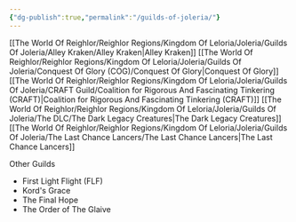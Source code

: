 ```yaml
---
{"dg-publish":true,"permalink":"/guilds-of-joleria/"}
---
```


[[The World Of Reighlor/Reighlor Regions/Kingdom Of Leloria/Joleria/Guilds Of Joleria/Alley Kraken/Alley Kraken\|Alley Kraken]]
[[The World Of Reighlor/Reighlor Regions/Kingdom Of Leloria/Joleria/Guilds Of Joleria/Conquest Of Glory (COG)/Conquest Of Glory\|Conquest Of Glory]]
[[The World Of Reighlor/Reighlor Regions/Kingdom Of Leloria/Joleria/Guilds Of Joleria/CRAFT Guild/Coalition for Rigorous And Fascinating Tinkering (CRAFT)\|Coalition for Rigorous And Fascinating Tinkering (CRAFT)]]
[[The World Of Reighlor/Reighlor Regions/Kingdom Of Leloria/Joleria/Guilds Of Joleria/The DLC/The Dark Legacy Creatures\|The Dark Legacy Creatures]]
[[The World Of Reighlor/Reighlor Regions/Kingdom Of Leloria/Joleria/Guilds Of Joleria/The Last Chance Lancers/The Last Chance Lancers\|The Last Chance Lancers]]


Other Guilds
- First Light Flight (FLF)
- Kord's Grace
- The Final Hope
- The Order of The Glaive